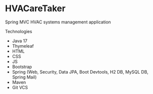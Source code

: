# HVACareTaker
Spring MVC HVAC systems management application

Technologies
- Java 17
- Thymeleaf
- HTML
- CSS
- JS
- Bootstrap
- Spring (Web, Security, Data JPA, Boot Devtools, H2 DB, MySQL DB, Spring Mail)
- Maven
- Git VCS
